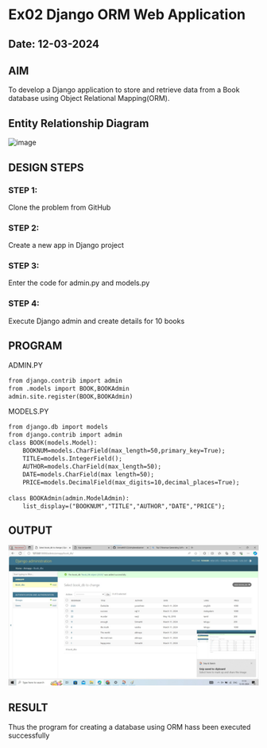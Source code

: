 # Ex02 Django ORM Web Application
## Date: 12-03-2024

## AIM
To develop a Django application to store and retrieve data from a Book database using Object Relational Mapping(ORM).

## Entity Relationship Diagram

![image](https://github.com/Yuvazay/ORM/assets/151486377/20bcf0d5-6ed7-4662-8ac3-2b16ad1f1dd3)


## DESIGN STEPS

### STEP 1:
Clone the problem from GitHub

### STEP 2:
Create a new app in Django project

### STEP 3:
Enter the code for admin.py and models.py

### STEP 4:
Execute Django admin and create details for 10 books

## PROGRAM

ADMIN.PY
```
from django.contrib import admin
from .models import BOOK,BOOKAdmin
admin.site.register(BOOK,BOOKAdmin)

```
MODELS.PY
```
from django.db import models
from django.contrib import admin
class BOOK(models.Model):
    BOOKNUM=models.CharField(max_length=50,primary_key=True);
    TITLE=models.IntegerField();
    AUTHOR=models.CharField(max_length=50);
    DATE=models.CharField(max length=50);
    PRICE=models.DecimalField(max_digits=10,decimal_places=True);
    
class BOOKAdmin(admin.ModelAdmin):
    list_display=("BOOKNUM","TITLE","AUTHOR","DATE","PRICE");
```

## OUTPUT

![alt text](34c326fa-7936-4975-b600-83baa31d815b.jpg)

## RESULT
Thus the program for creating a database using ORM hass been executed successfully
